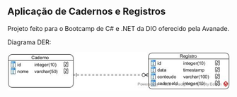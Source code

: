 ## Aplicação de Cadernos e Registros

Projeto feito para o Bootcamp de C# e .NET da DIO oferecido pela Avanade.

Diagrama DER:

![alt text](https://github.com/Moiseszs/cadernos-app-dotnet/blob/main/diagrama-der.jpg)
